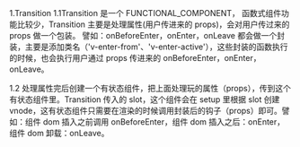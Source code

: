 1.Transition
1.1Transition 是一个 FUNCTIONAL_COMPONENT， 函数式组件功能比较少，Transition 主要是处理属性(用户传进来的 props)，会对用户传过来的 props 做一个包装。
譬如：onBeforeEnter，onEnter，onLeave 都会做一个封装，主要是添加类名（'v-enter-from'、'v-enter-active'），这些封装的函数执行的时候，也会执行用户通过 props 传进来的 onBeforeEnter，onEnter，onLeave。

<!-- const props = {
        name: "x",
        onBeforeEnter(el) {
            //进入之前
            console.log(arguments, "before enter");
        },
        onEnter(el) {
            //进入
            console.log(arguments, "enter");
        },
        onLeave(el) {
            //离开
            console.log(arguments, "leave");
        },
    };
-->

<!-- function nextFrame(fn) {
        //绝对保证fn在当前帧的下一帧执行
        requestAnimationFrame(() => {
            requestAnimationFrame(fn);
        });
    }
-->

1.2 处理属性完后创建一个有状态组件，把上面处理玩的属性（props），传到这个有状态组件里。Transition 传入的 slot，这个组件会在 setup 里根据 slot 创建 vnode，这有状态组件只需要在渲染的时候调用封装后的钩子（props）即可。譬如：组件 dom 插入之前调用 onBeforeEnter，组件 dom 插入之后：onEnter，组件 dom 卸载：onLeave。

<!-- <Transition>
        <p v-if="show">Hello Vue 3 Transition!</p>
    </Transition>
-->

<template>
  <!-- 按钮用于触发显示/隐藏状态切换 -->
  <button @click="show = !show">Toggle</button>
  
  <!-- Transition包裹需要动画的元素 -->
  <Transition>
    <p v-if="show">Hello Vue 3 Transition!</p>
  </Transition>
</template>
 
<script setup>
import { ref } from 'vue'
 
const show = ref(true)
</script>
 
<style>
/* 
 * 定义过渡效果：
 * - v-enter-active/v-leave-active 定义过渡持续时间和缓动函数
 * - v-enter-from/v-leave-to 定义起始和结束状态
 */
.v-enter-active,
.v-leave-active {
  transition: opacity 0.5s ease;
}
 
.v-enter-from,
.v-leave-to {
  opacity: 0;
}
</style>

